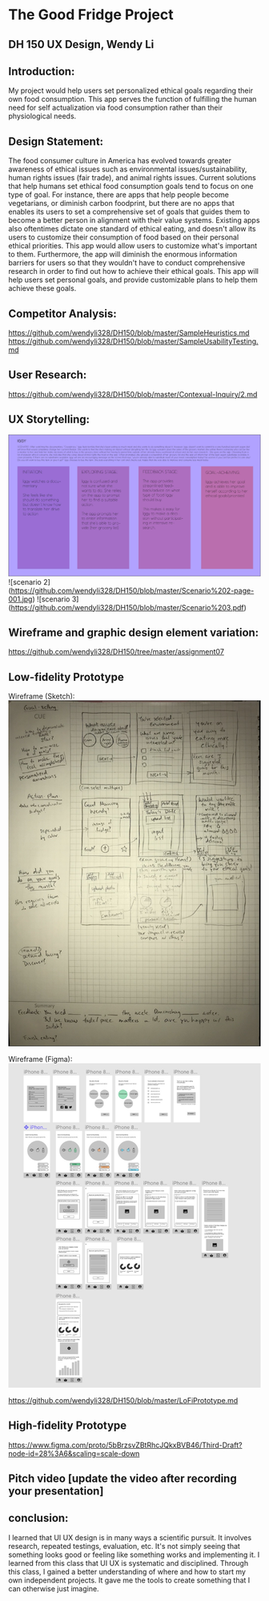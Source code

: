 # The Good Fridge Project
## DH 150 UX Design, Wendy Li

## Introduction: 
My project would help users set personalized ethical goals regarding their own food consumption. This app serves the function of fulfilling the human need for self actualization via food consumption rather than their physiological needs. 

## Design Statement:
The food consumer culture in America has evolved towards greater awareness of ethical issues such as environmental issues/sustainability, human rights issues (fair trade), and animal rights issues. Current solutions that help humans set ethical food consumption goals tend to focus on one type of goal. For instance, there are apps that help people become vegetarians, or diminish carbon foodprint, but there are no apps that enables its users to set a comprehensive set of goals that guides them to become a better person in alignment with their value systems. Existing apps also oftentimes dictate one standard of ethical eating, and doesn't allow its users to customize their consumption of food based on their personal ethical priorities. This app would allow users to customize what's important to them. Furthermore, the app will diminish the enormous information barriers for users so that they wouldn't have to conduct comprehensive research in order to find out how to achieve their ethical goals. This app will help users set personal goals, and provide customizable plans to help them achieve these goals.

## Competitor Analysis: 
https://github.com/wendyli328/DH150/blob/master/SampleHeuristics.md
https://github.com/wendyli328/DH150/blob/master/SampleUsabilityTesting.md

## User Research:
https://github.com/wendyli328/DH150/blob/master/Contexual-Inquiry/2.md

## UX Storytelling:
![scenario 1](https://github.com/wendyli328/DH150/blob/master/Scenario%201-page-001.jpg)
![scenario 2] (https://github.com/wendyli328/DH150/blob/master/Scenario%202-page-001.jpg)
![scenario 3] (https://github.com/wendyli328/DH150/blob/master/Scenario%203.pdf) 


## Wireframe and graphic design element variation:
https://github.com/wendyli328/DH150/tree/master/assignment07

## Low-fidelity Prototype 
Wireframe (Sketch):
![Image of drawing](https://github.com/wendyli328/DH150/blob/master/Screen%20Shot%202020-02-16%20at%203.15.57%20PM.jpg)

Wireframe (Figma):
![Image of Wireframes](https://github.com/wendyli328/DH150/blob/master/Screen%20Shot%202020-02-16%20at%203.11.35%20PM.jpg)

https://github.com/wendyli328/DH150/blob/master/LoFiPrototype.md

## High-fidelity Prototype
https://www.figma.com/proto/5bBrzsvZBtRhcJQkxBVB46/Third-Draft?node-id=28%3A6&scaling=scale-down

## Pitch video [update the video after recording your presentation]

## conclusion:
I learned that UI UX design is in many ways a scientific pursuit. It involves research, repeated testings, evaluation, etc. It's not simply seeing that something looks good or feeling like something works and implementing it. I learned from this class that UI UX is systematic and disciplined. Through this class, I gained a better understanding of where and how to start my own independent projects. It gave me the tools to create something that I can otherwise just imagine. 
